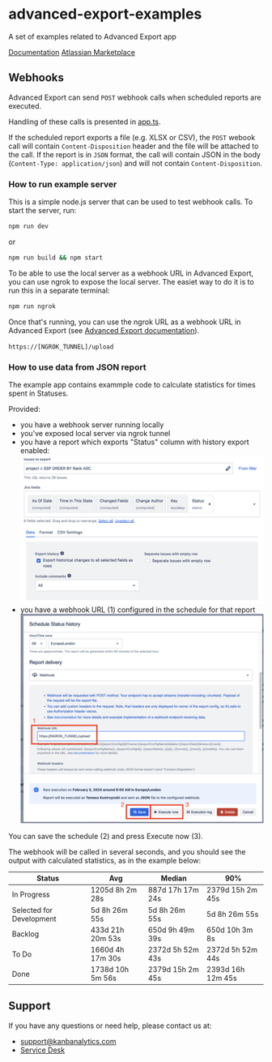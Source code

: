 # advanced-export-examples

A set of examples related to Advanced Export app

[Documentation](https://docs.kanbanalytics.com/atlassian/advanced-export)
[Atlassian Marketplace](https://marketplace.atlassian.com/apps/1217474/advanced-export?hosting=cloud&tab=overview)

## Webhooks

Advanced Export can send `POST` webhook calls when scheduled reports are executed.

Handling of these calls is presented in [app.ts](src/app.ts).

If the scheduled report exports a file (e.g. XLSX or CSV), the `POST` webook call will contain `Content-Disposition` header and the file will be attached to the call.
If the report is in `JSON` format, the call will contain JSON in the body (`Content-Type: application/json`) and will not contain `Content-Disposition`.

### How to run example server

This is a simple node.js server that can be used to test webhook calls.
To start the server, run:

```sh
npm run dev
```

or

```sh
npm run build && npm start
```

To be able to use the local server as a webhook URL in Advanced Export, you can use ngrok to expose the local server. The easiet way to do it is to run this in a separate terminal:

```sh
npm run ngrok
```

Once that's running, you can use the ngrok URL as a webhook URL in Advanced Export (see [Advanced Export documentation](https://docs.kanbanalytics.com/atlassian/advanced-export/scheduled-exports)).

`https://[NGROK_TUNNEL]/upload`

### How to use data from JSON report

The example app contains exammple code to calculate statistics for times spent in Statuses.

Provided:

- you have a webhook server running locally
- you've exposed local server via ngrok tunnel
- you have a report which exports "Status" column with history export enabled:
![Status history export](docs/status-history-export-config.png)
- you have a webhook URL (1) configured in the schedule for that report
![Schedule webhook configuration](docs/schedule-webhook-url.png)

You can save the schedule (2) and press Execute now (3).

The webhook will be called in several seconds, and you should see the output with calculated statistics, as in the example below:

Status | Avg | Median | 90%
---|---|---|---
In Progress | 1205d 8h 2m 28s | 887d 17h 17m 24s | 2379d 15h 2m 45s
Selected for Development | 5d 8h 26m 55s | 5d 8h 26m 55s | 5d 8h 26m 55s
Backlog | 433d 21h 20m 53s | 650d 9h 49m 39s | 650d 10h 3m 8s
To Do | 1660d 4h 17m 30s | 2372d 5h 52m 43s | 2372d 5h 52m 44s
Done | 1738d 10h 5m 56s | 2379d 15h 2m 45s | 2393d 16h 12m 45s

## Support

If you have any questions or need help, please contact us at:

- support@kanbanalytics.com
- [Service Desk](https://sngtec-dev.atlassian.net/servicedesk/customer/portal/1)
